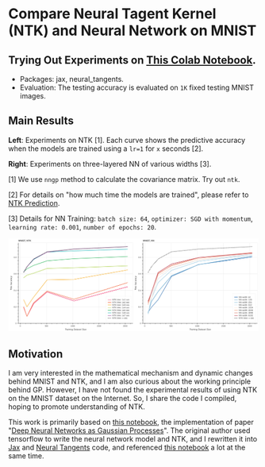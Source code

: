 # Compare Neural Tagent Kernel (NTK) and Neural Network on MNIST

## Trying Out Experiments on [This Colab Notebook](./[shared]_NTK_MNIST.ipynb).
- Packages: jax, neural_tangents.
- Evaluation: The testing accuracy is evaluated on ```1K``` fixed testing MNIST images.

## Main Results
**Left**: Experiments on NTK [1]. Each curve shows the predictive accuracy when the models are trained using a ```lr=1``` for ```x``` seconds [2].

**Right**: Experiments on three-layered NN of various widths [3].

[1] We use ```nngp``` method to calculate the covariance matrix. Try out ```ntk```.

[2] For details on "how much time the models are trained", please refer to [NTK Prediction](https://neural-tangents.readthedocs.io/en/latest/_autosummary/neural_tangents.predict.gradient_descent_mse_ensemble.html#neural_tangents.predict.gradient_descent_mse_ensemble).

[3] Details for NN Training: ```batch size: 64```, ```optimizer: SGD with momentum```, ```learning rate: 0.001```, ```number of epochs: 20```.

![](./assets/Compare_NN_and_NTK_cropped.png)

## Motivation

I am very interested in the mathematical mechanism and dynamic changes behind MNIST and NTK, and I am also curious about the working principle behind GP. However, I have not found the experimental results of using NTK on the MNIST dataset on the Internet. So, I share the code I compiled, hoping to promote understanding of NTK.

This work is primarily based on [this notebook](https://github.com/erees1/NNGP/blob/master/nngp_experiments.ipynb), the implementation of paper "[Deep Neural Networks as Gaussian Processes](https://arxiv.org/abs/1711.00165)". The original author used tensorflow to write the neural network model and NTK, and I rewritten it into [Jax](https://github.com/google/jax) and [Neural Tangents](https://github.com/google/neural-tangents) code, and referenced [this notebook](https://github.com/google/jax/blob/main/examples/mnist_classifier.py) a lot at the same time.



